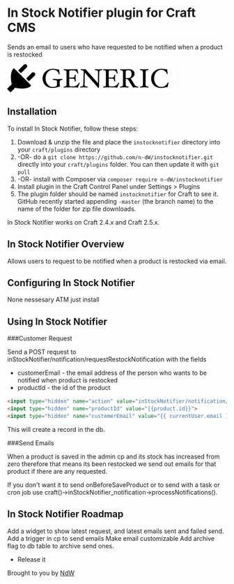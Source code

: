 # In Stock Notifier plugin for Craft CMS

Sends an email to users who have requested to be notified when a product is restocked

![Screenshot](resources/screenshots/plugin_logo.png)

## Installation

To install In Stock Notifier, follow these steps:

1. Download & unzip the file and place the `instocknotifier` directory into your `craft/plugins` directory
2.  -OR- do a `git clone https://github.com/n-dW/instocknotifier.git` directly into your `craft/plugins` folder.  You can then update it with `git pull`
3.  -OR- install with Composer via `composer require n-dW/instocknotifier`
4. Install plugin in the Craft Control Panel under Settings > Plugins
5. The plugin folder should be named `instocknotifier` for Craft to see it.  GitHub recently started appending `-master` (the branch name) to the name of the folder for zip file downloads.

In Stock Notifier works on Craft 2.4.x and Craft 2.5.x.

## In Stock Notifier Overview

Allows users to request to be notified when a product is restocked via email.

## Configuring In Stock Notifier

None nessesary ATM just install


## Using In Stock Notifier

###Customer Request

Send a POST request to inStockNotifier/notification/requestRestockNotification with the fields

- customerEmail - the email address of the person who wants to be notified when product is restocked
- productId - the id of the product

```HTML
<input type="hidden" name="action" value="inStockNotifier/notification/requestRestockNotification">
<input type="hidden" name="productId" value="{{product.id}}">
<input type="hidden" name="customerEmail" value="{{ currentUser.email }}">
```

This will create a record in the db.

###Send Emails

When a product is saved in the admin cp and its stock has increased from zero therefore that means its been restocked we send out emails for that product if there are any requested.

If you don't want it to send onBeforeSaveProduct or to send with a task or cron job use craft()->inStockNotifier_notification->processNotifications().

## In Stock Notifier Roadmap

Add a widget to show latest request, and latest emails sent and failed send.
Add a trigger in cp to send emails
Make email customizable
Add archive flag to db table to archive send ones.

* Release it

Brought to you by [NdW](natedewaard.com)
